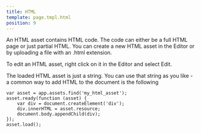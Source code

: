 ```yaml
---
title: HTML
template: page.tmpl.html
position: 9
---
```


An HTML asset contains HTML code. The code can either be a full HTML page or just partial HTML. You can create a new HTML asset in the Editor or by uploading a file with an .html extension.

To edit an HTML asset, right click on it in the Editor and select Edit.

The loaded HTML asset is just a string. You can use that string as you like - a common way to add HTML to the document is the following

```
var asset = app.assets.find('my_html_asset');
asset.ready(function (asset) {
    var div = document.createElement('div');
    div.innerHTML = asset.resource;
    document.body.appendChild(div);
});
asset.load();
```

